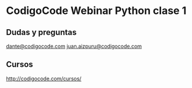 # CodigoCode Webinar Python clase 1

## Dudas y preguntas

dante@codigocode.com
juan.aizpuru@codigocode.com

## Cursos
http://codigocode.com/cursos/